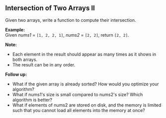 ## Intersection of Two Arrays II

Given two arrays, write a function to compute their intersection.

**Example:**  
Given *nums1* = `[1, 2, 2, 1]`, *nums2* = `[2, 2]`, return `[2, 2]`.

**Note:**  
- Each element in the result should appear as many times as it shows in both arrays.
- The result can be in any order.

**Follow up:**  
- What if the given array is already sorted? How would you optimize your algorithm?
- What if nums1's size is small compared to nums2's size? Which algorithm is better?
- What if elements of nums2 are stored on disk, and the memory is limited such that you cannot load all elements into the memory at once?
